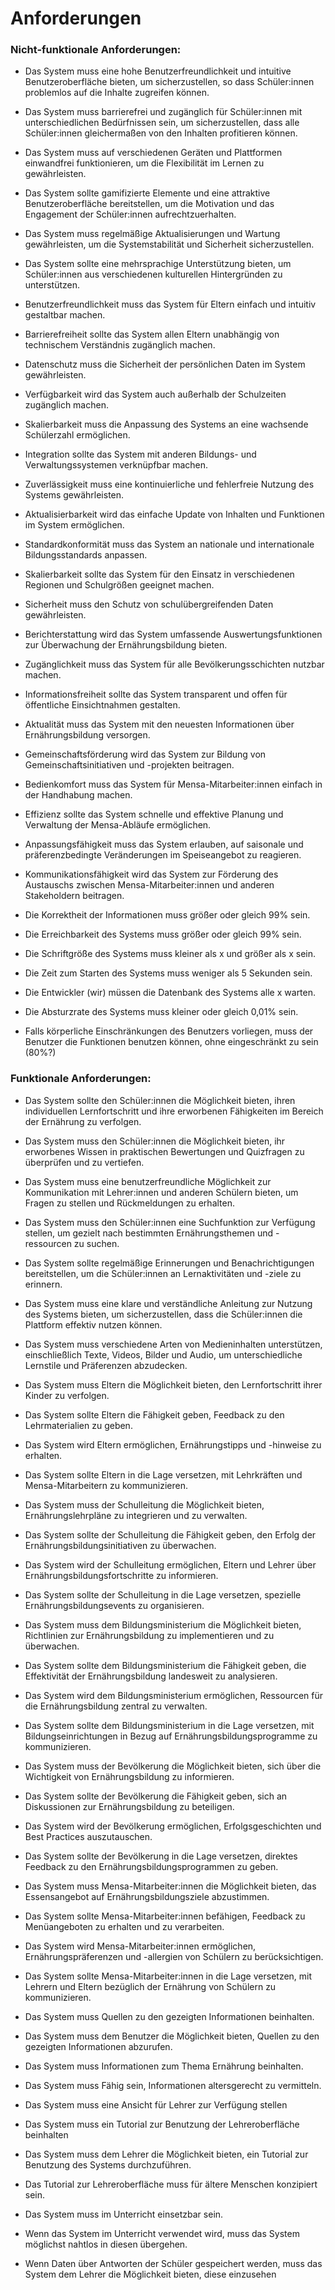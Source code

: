 # Anforderungen

### Nicht-funktionale Anforderungen:

- Das System muss eine hohe Benutzerfreundlichkeit und intuitive Benutzeroberfläche bieten, um sicherzustellen, so dass Schüler:innen problemlos auf die Inhalte zugreifen können. 
- Das System muss barrierefrei und zugänglich für Schüler:innen mit unterschiedlichen Bedürfnissen sein, um sicherzustellen, dass alle Schüler:innen gleichermaßen von den Inhalten profitieren können.
- Das System muss auf verschiedenen Geräten und Plattformen einwandfrei funktionieren, um die Flexibilität im Lernen zu gewährleisten.
- Das System sollte gamifizierte Elemente und eine attraktive Benutzeroberfläche bereitstellen, um die Motivation und das Engagement der Schüler:innen aufrechtzuerhalten.
- Das System muss regelmäßige Aktualisierungen und Wartung gewährleisten, um die Systemstabilität und Sicherheit sicherzustellen.
- Das System sollte eine mehrsprachige Unterstützung bieten, um Schüler:innen aus verschiedenen kulturellen Hintergründen zu unterstützen.
 
- Benutzerfreundlichkeit muss das System für Eltern einfach und intuitiv gestaltbar machen.
- Barrierefreiheit sollte das System allen Eltern unabhängig von technischem Verständnis zugänglich machen.
- Datenschutz muss die Sicherheit der persönlichen Daten im System gewährleisten.
- Verfügbarkeit wird das System auch außerhalb der Schulzeiten zugänglich machen.
- Skalierbarkeit muss die Anpassung des Systems an eine wachsende Schülerzahl ermöglichen.
- Integration sollte das System mit anderen Bildungs- und Verwaltungssystemen verknüpfbar machen.
- Zuverlässigkeit muss eine kontinuierliche und fehlerfreie Nutzung des Systems gewährleisten.
- Aktualisierbarkeit wird das einfache Update von Inhalten und Funktionen im System ermöglichen.
- Standardkonformität muss das System an nationale und internationale Bildungsstandards anpassen.
- Skalierbarkeit sollte das System für den Einsatz in verschiedenen Regionen und Schulgrößen geeignet machen.
- Sicherheit muss den Schutz von schulübergreifenden Daten gewährleisten.
- Berichterstattung wird das System umfassende Auswertungsfunktionen zur Überwachung der Ernährungsbildung bieten.
- Zugänglichkeit muss das System für alle Bevölkerungsschichten nutzbar machen.
- Informationsfreiheit sollte das System transparent und offen für öffentliche Einsichtnahmen gestalten.
- Aktualität muss das System mit den neuesten Informationen über Ernährungsbildung versorgen.
- Gemeinschaftsförderung wird das System zur Bildung von Gemeinschaftsinitiativen und -projekten beitragen.
- Bedienkomfort muss das System für Mensa-Mitarbeiter:innen einfach in der Handhabung machen.
- Effizienz sollte das System schnelle und effektive Planung und Verwaltung der Mensa-Abläufe ermöglichen.
- Anpassungsfähigkeit muss das System erlauben, auf saisonale und präferenzbedingte Veränderungen im Speiseangebot zu reagieren.
- Kommunikationsfähigkeit wird das System zur Förderung des Austauschs zwischen Mensa-Mitarbeiter:innen und anderen Stakeholdern beitragen.

- Die Korrektheit der Informationen muss größer oder gleich 99% sein.
- Die Erreichbarkeit des Systems muss größer oder gleich 99% sein.
- Die Schriftgröße des Systems muss kleiner als x und größer als x sein.
- Die Zeit zum Starten des Systems muss weniger als 5 Sekunden sein.
- Die Entwickler (wir) müssen die Datenbank des Systems alle x <Zeitangabe> warten.
- Die Absturzrate des Systems muss kleiner oder gleich 0,01% sein.
- Falls körperliche Einschränkungen des Benutzers vorliegen, muss der Benutzer die Funktionen benutzen können, ohne eingeschränkt zu sein (80%?)

### Funktionale Anforderungen:

- Das System sollte den Schüler:innen die Möglichkeit bieten, ihren individuellen Lernfortschritt und ihre erworbenen Fähigkeiten im Bereich der Ernährung zu verfolgen.
- Das System muss den Schüler:innen die Möglichkeit bieten, ihr erworbenes Wissen in praktischen Bewertungen und Quizfragen zu überprüfen und zu vertiefen.
- Das System muss eine benutzerfreundliche Möglichkeit zur Kommunikation mit Lehrer:innen und anderen Schülern bieten, um Fragen zu stellen und Rückmeldungen zu erhalten.
- Das System muss den Schüler:innen eine Suchfunktion zur Verfügung stellen, um gezielt nach bestimmten Ernährungsthemen und -ressourcen zu suchen.
- Das System sollte regelmäßige Erinnerungen und Benachrichtigungen bereitstellen, um die Schüler:innen an Lernaktivitäten und -ziele zu erinnern.
- Das System muss eine klare und verständliche Anleitung zur Nutzung des Systems bieten, um sicherzustellen, dass die Schüler:innen die Plattform effektiv nutzen können.
- Das System muss verschiedene Arten von Medieninhalten unterstützen, einschließlich Texte, Videos, Bilder und Audio, um unterschiedliche Lernstile und Präferenzen abzudecken.

- Das System muss Eltern die Möglichkeit bieten, den Lernfortschritt ihrer Kinder zu verfolgen.
- Das System sollte Eltern die Fähigkeit geben, Feedback zu den Lehrmaterialien zu geben.
- Das System wird Eltern ermöglichen, Ernährungstipps und -hinweise zu erhalten.
- Das System sollte Eltern in die Lage versetzen, mit Lehrkräften und Mensa-Mitarbeitern zu kommunizieren.
- Das System muss der Schulleitung die Möglichkeit bieten, Ernährungslehrpläne zu integrieren und zu verwalten.
- Das System sollte der Schulleitung die Fähigkeit geben, den Erfolg der Ernährungsbildungsinitiativen zu überwachen.
- Das System wird der Schulleitung ermöglichen, Eltern und Lehrer über Ernährungsbildungsfortschritte zu informieren.
- Das System sollte der Schulleitung in die Lage versetzen, spezielle Ernährungsbildungsevents zu organisieren.
- Das System muss dem Bildungsministerium die Möglichkeit bieten, Richtlinien zur Ernährungsbildung zu implementieren und zu überwachen.
- Das System sollte dem Bildungsministerium die Fähigkeit geben, die Effektivität der Ernährungsbildung landesweit zu analysieren.
- Das System wird dem Bildungsministerium ermöglichen, Ressourcen für die Ernährungsbildung zentral zu verwalten.
- Das System sollte dem Bildungsministerium in die Lage versetzen, mit Bildungseinrichtungen in Bezug auf Ernährungsbildungsprogramme zu kommunizieren.
- Das System muss der Bevölkerung die Möglichkeit bieten, sich über die Wichtigkeit von Ernährungsbildung zu informieren.
- Das System sollte der Bevölkerung die Fähigkeit geben, sich an Diskussionen zur Ernährungsbildung zu beteiligen.
- Das System wird der Bevölkerung ermöglichen, Erfolgsgeschichten und Best Practices auszutauschen.
- Das System sollte der Bevölkerung in die Lage versetzen, direktes Feedback zu den Ernährungsbildungsprogrammen zu geben.
- Das System muss Mensa-Mitarbeiter:innen die Möglichkeit bieten, das Essensangebot auf Ernährungsbildungsziele abzustimmen.
- Das System sollte Mensa-Mitarbeiter:innen befähigen, Feedback zu Menüangeboten zu erhalten und zu verarbeiten.
- Das System wird Mensa-Mitarbeiter:innen ermöglichen, Ernährungspräferenzen und -allergien von Schülern zu berücksichtigen.
- Das System sollte Mensa-Mitarbeiter:innen in die Lage versetzen, mit Lehrern und Eltern bezüglich der Ernährung von Schülern zu kommunizieren.

- Das System muss Quellen zu den gezeigten Informationen beinhalten.
- Das System muss dem Benutzer die Möglichkeit bieten, Quellen zu den gezeigten Informationen abzurufen.
- Das System muss Informationen zum Thema Ernährung beinhalten.
- Das System muss Fähig sein, Informationen altersgerecht zu vermitteln.
- Das System muss eine Ansicht für Lehrer zur Verfügung stellen
- Das System muss ein Tutorial zur Benutzung der Lehreroberfläche beinhalten
- Das System muss dem Lehrer die Möglichkeit bieten, ein Tutorial zur Benutzung des Systems durchzuführen.
- Das Tutorial zur Lehreroberfläche muss für ältere Menschen konzipiert sein.
- Das System muss im Unterricht einsetzbar sein.
- Wenn das System im Unterricht verwendet wird, muss das System möglichst nahtlos in diesen übergehen.
- Wenn Daten über Antworten der Schüler gespeichert werden, muss das System dem Lehrer die Möglichkeit bieten, diese einzusehen
